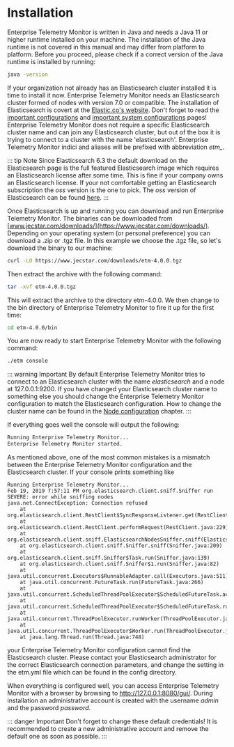 # Installation
Enterprise Telemetry Monitor is written in Java and needs a Java 11 or higher runtime installed on your machine. The installation of the Java runtime is not covered in this manual and may differ from platform to platform.
Before you proceed, please check if a correct version of the Java runtime is installed by running:

```bash
java -version
```

If your organization not already has an Elasticsearch cluster installed it is time to install it now. Enterprise Telemetry Monitor needs an Elasticsearch cluster formed of nodes with version 7.0 or compatible. The installation of Elasticsearch is covert at the [Elastic.co\'s website](https://www.elastic.co/guide/en/elasticsearch/reference/7.x/install-elasticsearch.html).
Don\'t forget to read the [important configurations](https://www.elastic.co/guide/en/elasticsearch/reference/7.x/important-settings.html) and [important system configurations](https://www.elastic.co/guide/en/elasticsearch/reference/7.x/system-config.html) pages!
Enterprise Telemetry Monitor does not require a specific Elasticsearch cluster name and can join any Elasticsearch cluster, but out of the box it is trying to connect to a cluster with the name 'elasticsearch'. Enterprise Telemetry Monitor indici and aliases will be prefixed with abbreviation *etm_*.

::: tip Note
Since Elasticsearch 6.3 the default download on the Elasticsearch page is the full featured Elasticsearch image which requires an Elasticsearch license after some time. This is fine if your company owns an Elasticsearch
license. If your not comfortable getting an Elasticsearch subscription the *oss* version is the one to pick. The *oss* version of Elasticsearch can be found [here](https://www.elastic.co/downloads/elasticsearch-oss/).
:::

Once Elasticsearch is up and running you can download and run Enterprise Telemetry Monitor. The binaries can be downloaded from [www.jecstar.com/downloads/](https://www.jecstar.com/downloads/). Depending on your operating system (or personal
preference) you can download a .zip or .tgz file. In this example we choose the .tgz file, so let's download the binary to our machine:

```bash
curl -LO https://www.jecstar.com/downloads/etm-4.0.0.tgz
```

Then extract the archive with the following command:

```bash
tar -xvf etm-4.0.0.tgz
```

This will extract the archive to the directory etm-4.0.0. We then change to the bin directory of Enterprise Telemetry Monitor to fire it up for the first time:

```bash
cd etm-4.0.0/bin
```

You are now ready to start Enterprise Telemetry Monitor with the following command:

```bash
./etm console
```

::: warning Important
By default Enterprise Telemetry Monitor tries to connect to an Elasticsearch cluster with the name *elasticsearch* and a node at 127.0.0.1:9200. If you have changed your Elasticsearch cluster name to something else you should change the Enterprise Telemetry Monitor configuration to match the Elasticsearch configuration. How to change the cluster name can be found in the [Node configuration](../setup/node-configuration.md#elasticsearch-section-in-etm-yml) chapter.
:::

If everything goes well the console will output the following:

```bash
Running Enterprise Telemetry Monitor...
Enterprise Telemetry Monitor started. 
```

As mentioned above, one of the most common mistakes is a mismatch between the Enterprise Telemetry Monitor configuration and the Elasticsearch cluster. If your console prints something like

```
Running Enterprise Telemetry Monitor...
Feb 19, 2019 7:57:11 PM org.elasticsearch.client.sniff.Sniffer run
SEVERE: error while sniffing nodes
java.net.ConnectException: Connection refused
	at org.elasticsearch.client.RestClient$SyncResponseListener.get(RestClient.java:952)
	at org.elasticsearch.client.RestClient.performRequest(RestClient.java:229)
	at org.elasticsearch.client.sniff.ElasticsearchNodesSniffer.sniff(ElasticsearchNodesSniffer.java:104)
	at org.elasticsearch.client.sniff.Sniffer.sniff(Sniffer.java:209)
	at org.elasticsearch.client.sniff.Sniffer$Task.run(Sniffer.java:139)
	at org.elasticsearch.client.sniff.Sniffer$1.run(Sniffer.java:82)
	at java.util.concurrent.Executors$RunnableAdapter.call(Executors.java:511)
	at java.util.concurrent.FutureTask.run(FutureTask.java:266)
	at java.util.concurrent.ScheduledThreadPoolExecutor$ScheduledFutureTask.access$201(ScheduledThreadPoolExecutor.java:180)
	at java.util.concurrent.ScheduledThreadPoolExecutor$ScheduledFutureTask.run(ScheduledThreadPoolExecutor.java:293)
	at java.util.concurrent.ThreadPoolExecutor.runWorker(ThreadPoolExecutor.java:1149)
	at java.util.concurrent.ThreadPoolExecutor$Worker.run(ThreadPoolExecutor.java:624)
	at java.lang.Thread.run(Thread.java:748)
```

your Enterprise Telemetry Monitor configuration cannot find the Elasticsearch cluster. Please contact your Elasticsearch administrator for the correct Elasticsearch connection parameters, and change the setting in the etm.yml file which can be found in the config directory.

When everything is configured well, you can access Enterprise Telemetry Monitor with a browser by browsing to <http://127.0.0.1:8080/gui/>. During installation an administrative account is created with the username *admin* and the password *password*.

::: danger Important
Don't forget to change these default credentials! It is recommended to create a new administrative account and remove the default one as soon as possible.
:::
